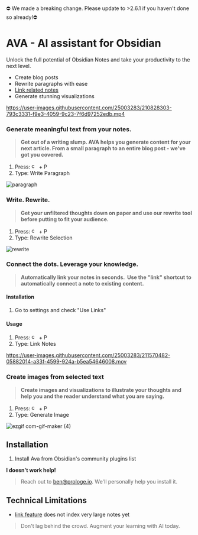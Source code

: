 ⛔️ We made a breaking change. Please update to >2.6.1 if you haven't done so already!⛔️

# AVA - AI assistant for Obsidian

Unlock the full potential of Obsidian Notes and take your productivity to the next level.

- Create blog posts
- Rewrite paragraphs with ease
- [Link related notes](https://github.com/louis030195/obsidian-ava/blob/main/README.md#connect-the-dots-leverage-your-knowledge)
- Generate stunning visualizations

https://user-images.githubusercontent.com/25003283/210828303-793c3331-f9e3-4059-9c23-7f6d97252edb.mp4

### Generate meaningful text from your notes.

> **Get out of a writing slump. AVA helps you generate content for your next article. From a small paragraph to an entire blog post - we've got you covered.**

1. Press: <img  alt="cmd" src="https://upload.wikimedia.org/wikipedia/commons/thumb/8/8b/Looped_square_on_white_background.svg/560px-Looped_square_on_white_background.svg.png?20071209071920" width="16" height="16"> + P
2. Type: Write Paragraph

![paragraph](https://user-images.githubusercontent.com/11430621/207849826-aa59103a-3e60-47ec-85bd-45076ebf8960.gif)

### Write. Rewrite.

> **Get your unfiltered thoughts down on paper and use our rewrite tool before putting to fit your audience.**

1. Press: <img  alt="cmd" src="https://upload.wikimedia.org/wikipedia/commons/thumb/8/8b/Looped_square_on_white_background.svg/560px-Looped_square_on_white_background.svg.png?20071209071920" width="16" height="16"> + P
2. Type: Rewrite Selection

![rewrite](https://user-images.githubusercontent.com/11430621/207849873-3a6938e1-0e5e-4f8b-9809-5cd7cb85df08.gif)

### Connect the dots. Leverage your knowledge.

> **Automatically link your notes in seconds.  Use the "link" shortcut to automatically connect a note to existing content.**

#### Installation

1. Go to settings and check "Use Links"

#### Usage

1. Press: <img  alt="cmd" src="https://upload.wikimedia.org/wikipedia/commons/thumb/8/8b/Looped_square_on_white_background.svg/560px-Looped_square_on_white_background.svg.png?20071209071920" width="16" height="16"> + P
2. Type: Link Notes

https://user-images.githubusercontent.com/25003283/211570482-05882014-a33f-4599-924a-b5ea54646008.mov

### Create images from selected text

> **Create images and visualizations to illustrate your thoughts and help you and the reader understand what you are saying.**

1. Press: <img  alt="cmd" src="https://upload.wikimedia.org/wikipedia/commons/thumb/8/8b/Looped_square_on_white_background.svg/560px-Looped_square_on_white_background.svg.png?20071209071920" width="16" height="16"> + P
2. Type: Generate Image

![ezgif com-gif-maker (4)](https://user-images.githubusercontent.com/25003283/208254052-136f3fac-3ef6-46d5-85eb-73a4d249ffdf.gif)

## Installation

1. Install Ava from Obsidian's community plugins list

**I doesn't work help!**

> Reach out to ben@prologe.io. We'll personally help you install it.

## Technical Limitations

- [link feature](https://github.com/louis030195/obsidian-ava/blob/main/README.md#connect-the-dots-leverage-your-knowledge) does not index very large notes yet

> Don't lag behind the crowd. Augment your learning with AI today.
